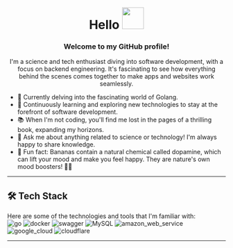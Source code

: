 <div align="center">
  <h1 align="center">Hello <img src="https://media.giphy.com/media/XB9vk8SvbBEHlJJHwz/giphy.gif" width="50"></h1>
  <h3>Welcome to my GitHub profile!</h3>
  <p>
    I'm a science and tech enthusiast diving into software development, with a focus on backend engineering. It's fascinating to see how everything behind the scenes comes together to make apps and websites work seamlessly.
  </p>
</div>

- 🔭 Currently delving into the fascinating world of Golang.
- 🌱 Continuously learning and exploring new technologies to stay at the forefront of software development.
- 📚 When I'm not coding, you'll find me lost in the pages of a thrilling book, expanding my horizons.
- 💬 Ask me about anything related to science or technology! I'm always happy to share knowledge.
- 🎉 Fun fact: Bananas contain a natural chemical called dopamine, which can lift your mood and make you feel happy. They are nature's own mood boosters! 🍌😄

---

## 🛠️ Tech Stack
<div align="left">Here are some of the technologies and tools that I'm familiar with: </div>
<div align="left">
  <img src="https://img.shields.io/badge/Go-00ADD8?style=for-the-badge&logo=go&logoColor=white" alt="go"/>
  <img src="https://img.shields.io/badge/Docker-2496ED?style=for-the-badge&logo=docker&logoColor=white" alt="docker"/>
  <img src="https://img.shields.io/badge/Swagger-85EA2D?style=for-the-badge&logo=swagger&logoColor=white" alt="swagger"/>
  <img src="https://img.shields.io/badge/MySQL-4479A1?style=for-the-badge&logo=mysql&logoColor=white" alt="MySQL"/>
  <img src="https://img.shields.io/badge/Amazon_AWS-232F3E?style=for-the-badge&logo=amazonaws&logoColor=white" alt="amazon_web_service"/>
  <img src="https://img.shields.io/badge/Google_Cloud-4285F4?style=for-the-badge&logo=google-cloud&logoColor=white" alt="google_cloud"/>
  <img src="https://img.shields.io/badge/Cloudflare-F38020?style=for-the-badge&logo=cloudflare&logoColor=white" alt="cloudflare"/>
</div>

---

<!--
## 📫 Get In Touch
[![LinkedIn](https://img.shields.io/badge/linkedin-%230077B5.svg?&style=for-the-badge&logo=linkedin&logoColor=white)](https://www.linkedin.com/in/ida-kusumawati/)

## ⚙️ GitHub Stats
![Anurag's GitHub stats](https://github-readme-stats-cn7n-kocwng.vercel.app/api?username=kocwng&count_private=true&show_icons=true&theme=chartreuse-dark)

![Top Langs](https://github-readme-stats-cn7n-kocwng.vercel.app/api/top-langs/?username=kocwng&size_weight=0.5&count_weight=0.5&layout=compact&theme=chartreuse-dark)


<!--
**kocwng/kocwng** is a ✨ _special_ ✨ repository because its `README.md` (this file) appears on your GitHub profile.

Here are some ideas to get you started:

- 🔭 I’m currently working on ...
- 🌱 I’m currently learning ...
- 👯 I’m looking to collaborate on ...
- 🤔 I’m looking for help with ...
- 💬 Ask me about ...
- 📫 How to reach me: ...
- 😄 Pronouns: ...
- ⚡ Fun fact: ...
-->

